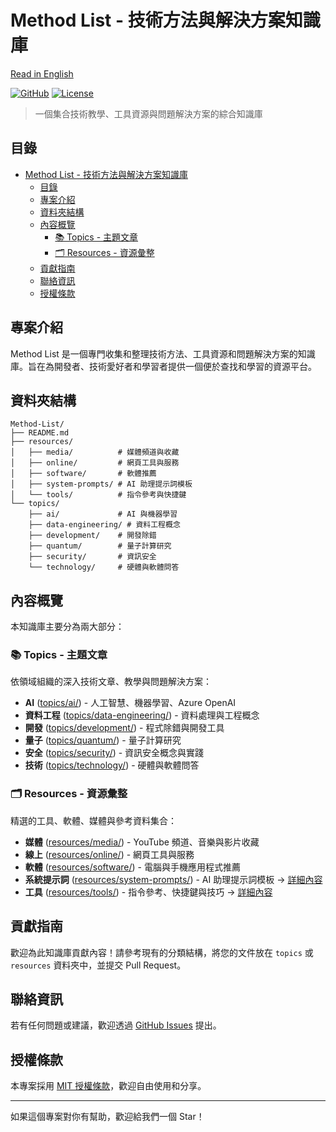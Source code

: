 # Method List - 技術方法與解決方案知識庫

[Read in English](README.md)

[![GitHub](https://img.shields.io/badge/GitHub-Method--List-blue)](https://github.com/Youchenjiang/Method-List)
[![License](https://img.shields.io/badge/License-MIT-green.svg)](LICENSE)

> 一個集合技術教學、工具資源與問題解決方案的綜合知識庫

## 目錄

- [Method List - 技術方法與解決方案知識庫](#method-list---技術方法與解決方案知識庫)
  - [目錄](#目錄)
  - [專案介紹](#專案介紹)
  - [資料夾結構](#資料夾結構)
  - [內容概覽](#內容概覽)
    - [📚 Topics - 主題文章](#-topics---主題文章)
    - [🗂️ Resources - 資源彙整](#️-resources---資源彙整)
  - [貢獻指南](#貢獻指南)
  - [聯絡資訊](#聯絡資訊)
  - [授權條款](#授權條款)

## 專案介紹

Method List 是一個專門收集和整理技術方法、工具資源和問題解決方案的知識庫。旨在為開發者、技術愛好者和學習者提供一個便於查找和學習的資源平台。

## 資料夾結構

```tree
Method-List/
├── README.md
├── resources/
│   ├── media/          # 媒體頻道與收藏
│   ├── online/         # 網頁工具與服務
│   ├── software/       # 軟體推薦
│   ├── system-prompts/ # AI 助理提示詞模板
│   └── tools/          # 指令參考與快捷鍵
└── topics/
    ├── ai/             # AI 與機器學習
    ├── data-engineering/ # 資料工程概念
    ├── development/    # 開發除錯
    ├── quantum/        # 量子計算研究
    ├── security/       # 資訊安全
    └── technology/     # 硬體與軟體問答
```

## 內容概覽

本知識庫主要分為兩大部分：

### 📚 Topics - 主題文章

依領域組織的深入技術文章、教學與問題解決方案：

- **AI** ([topics/ai/](topics/ai/)) - 人工智慧、機器學習、Azure OpenAI
- **資料工程** ([topics/data-engineering/](topics/data-engineering/)) - 資料處理與工程概念
- **開發** ([topics/development/](topics/development/)) - 程式除錯與開發工具
- **量子** ([topics/quantum/](topics/quantum/)) - 量子計算研究
- **安全** ([topics/security/](topics/security/)) - 資訊安全概念與實踐
- **技術** ([topics/technology/](topics/technology/)) - 硬體與軟體問答

### 🗂️ Resources - 資源彙整

精選的工具、軟體、媒體與參考資料集合：

- **媒體** ([resources/media/](resources/media/)) - YouTube 頻道、音樂與影片收藏
- **線上** ([resources/online/](resources/online/)) - 網頁工具與服務
- **軟體** ([resources/software/](resources/software/)) - 電腦與手機應用程式推薦
- **系統提示詞** ([resources/system-prompts/](resources/system-prompts/)) - AI 助理提示詞模板 → [詳細內容](resources/system-prompts/)
- **工具** ([resources/tools/](resources/tools/)) - 指令參考、快捷鍵與技巧 → [詳細內容](resources/tools/)

## 貢獻指南

歡迎為此知識庫貢獻內容！請參考現有的分類結構，將您的文件放在 `topics` 或 `resources` 資料夾中，並提交 Pull Request。

## 聯絡資訊

若有任何問題或建議，歡迎透過 [GitHub Issues](https://github.com/Youchenjiang/Method-List/issues) 提出。

## 授權條款

本專案採用 [MIT 授權條款](LICENSE)，歡迎自由使用和分享。

---

如果這個專案對你有幫助，歡迎給我們一個 Star！